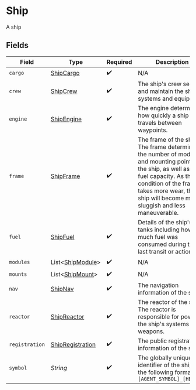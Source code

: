 # Ship

A ship


## Fields

| Field                                                                                                                                                                                                                                      | Type                                                                                                                                                                                                                                       | Required                                                                                                                                                                                                                                   | Description                                                                                                                                                                                                                                |
| ------------------------------------------------------------------------------------------------------------------------------------------------------------------------------------------------------------------------------------------ | ------------------------------------------------------------------------------------------------------------------------------------------------------------------------------------------------------------------------------------------ | ------------------------------------------------------------------------------------------------------------------------------------------------------------------------------------------------------------------------------------------ | ------------------------------------------------------------------------------------------------------------------------------------------------------------------------------------------------------------------------------------------ |
| `cargo`                                                                                                                                                                                                                                    | [ShipCargo](../../models/shared/ShipCargo.md)                                                                                                                                                                                              | :heavy_check_mark:                                                                                                                                                                                                                         | N/A                                                                                                                                                                                                                                        |
| `crew`                                                                                                                                                                                                                                     | [ShipCrew](../../models/shared/ShipCrew.md)                                                                                                                                                                                                | :heavy_check_mark:                                                                                                                                                                                                                         | The ship's crew service and maintain the ship's systems and equipment.                                                                                                                                                                     |
| `engine`                                                                                                                                                                                                                                   | [ShipEngine](../../models/shared/ShipEngine.md)                                                                                                                                                                                            | :heavy_check_mark:                                                                                                                                                                                                                         | The engine determines how quickly a ship travels between waypoints.                                                                                                                                                                        |
| `frame`                                                                                                                                                                                                                                    | [ShipFrame](../../models/shared/ShipFrame.md)                                                                                                                                                                                              | :heavy_check_mark:                                                                                                                                                                                                                         | The frame of the ship. The frame determines the number of modules and mounting points of the ship, as well as base fuel capacity. As the condition of the frame takes more wear, the ship will become more sluggish and less maneuverable. |
| `fuel`                                                                                                                                                                                                                                     | [ShipFuel](../../models/shared/ShipFuel.md)                                                                                                                                                                                                | :heavy_check_mark:                                                                                                                                                                                                                         | Details of the ship's fuel tanks including how much fuel was consumed during the last transit or action.                                                                                                                                   |
| `modules`                                                                                                                                                                                                                                  | List<[ShipModule](../../models/shared/ShipModule.md)>                                                                                                                                                                                      | :heavy_check_mark:                                                                                                                                                                                                                         | N/A                                                                                                                                                                                                                                        |
| `mounts`                                                                                                                                                                                                                                   | List<[ShipMount](../../models/shared/ShipMount.md)>                                                                                                                                                                                        | :heavy_check_mark:                                                                                                                                                                                                                         | N/A                                                                                                                                                                                                                                        |
| `nav`                                                                                                                                                                                                                                      | [ShipNav](../../models/shared/ShipNav.md)                                                                                                                                                                                                  | :heavy_check_mark:                                                                                                                                                                                                                         | The navigation information of the ship.                                                                                                                                                                                                    |
| `reactor`                                                                                                                                                                                                                                  | [ShipReactor](../../models/shared/ShipReactor.md)                                                                                                                                                                                          | :heavy_check_mark:                                                                                                                                                                                                                         | The reactor of the ship. The reactor is responsible for powering the ship's systems and weapons.                                                                                                                                           |
| `registration`                                                                                                                                                                                                                             | [ShipRegistration](../../models/shared/ShipRegistration.md)                                                                                                                                                                                | :heavy_check_mark:                                                                                                                                                                                                                         | The public registration information of the ship                                                                                                                                                                                            |
| `symbol`                                                                                                                                                                                                                                   | *String*                                                                                                                                                                                                                                   | :heavy_check_mark:                                                                                                                                                                                                                         | The globally unique identifier of the ship in the following format: `[AGENT_SYMBOL]_[HEX_ID]`                                                                                                                                              |